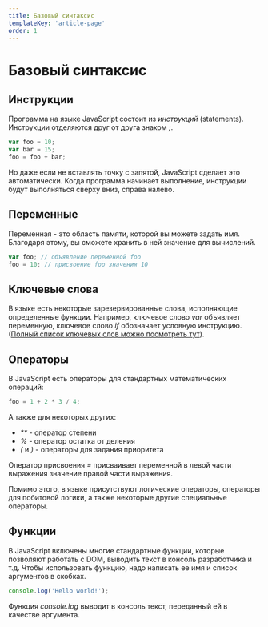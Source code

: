 ```yaml
---
title: Базовый синтаксис
templateKey: 'article-page'
order: 1
---
```

# Базовый синтаксис

## Инструкции
Программа на языке JavaScript состоит из *инструкций* (statements). Инструкции отделяются друг от друга знаком *;*.
```javascript
var foo = 10;
var bar = 15;
foo = foo + bar;
```
Но даже если не вставлять точку с запятой, JavaScript сделает это автоматически.
Когда программа начинает выполнение, инструкции будут выполняться сверху вниз, справа налево.

## Переменные
Переменная - это область памяти, которой вы можете задать имя. Благодаря этому, вы сможете хранить в ней значение для вычислений.
```javascript
var foo; // объявление переменной foo
foo = 10; // присвоение foo значения 10
```

## Ключевые слова
В языке есть некоторые зарезервированные слова, исполняющие определенные функции. Например, ключевое слово *var* объявляет переменную, ключевое слово *if* обозначает условную инструкцию. ([Полный список ключевых слов можно посмотреть тут](https://developer.mozilla.org/ru/docs/Web/JavaScript/Reference/Lexical_grammar#Ключевые_слова)).

## Операторы
В JavaScript есть операторы для стандартных математических операций:
```javascript
foo = 1 + 2 * 3 / 4;
```
А также для некоторых других:
* *\*\** - оператор степени
* *%* - оператор остатка от деления
* *(* и *)* - операторы для задания приоритета

Оператор присвоения *=* присваивает переменной в левой части выражения значение правой части выражения.

Помимо этого, в языке присутствуют логические операторы, операторы для побитовой логики, а также некоторые другие специальные операторы.

## Функции
В JavaScript включены многие стандартные функции, которые позволяют работать с DOM, выводить текст в консоль разработчика и т.д. Чтобы использовать функцию, надо написать ее имя и список аргументов в скобках.
```javascript
console.log('Hello world!');
```
Функция *console.log* выводит в консоль текст, переданный ей в качестве аргумента.
